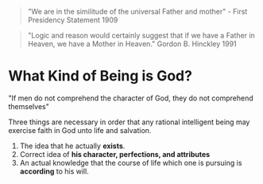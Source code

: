 >"We are in the similitude of the universal Father and mother" - First Presidency Statement 1909

>"Logic and reason would certainly suggest that if we have a Father in Heaven, we have a Mother in Heaven." Gordon B. Hinckley 1991

# What Kind of Being is God?
"If men do not comprehend the character of God, they do not comprehend themselves" 

Three things are necessary in order that any rational intelligent being may exercise faith in God unto life and salvation.
1. The idea that he actually **exists**.
2. Correct idea of **his character, perfections, and attributes**
3. An actual knowledge that the course of life which one is pursuing is **according** to his will.

